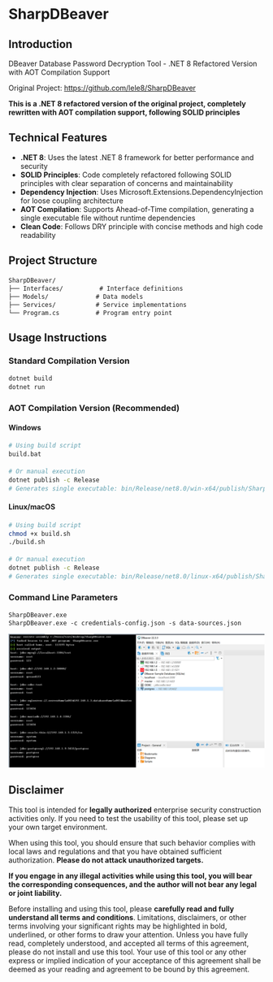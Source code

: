 # SharpDBeaver

## Introduction

DBeaver Database Password Decryption Tool - .NET 8 Refactored Version with AOT Compilation Support

Original Project: https://github.com/lele8/SharpDBeaver

**This is a .NET 8 refactored version of the original project, completely rewritten with AOT compilation support, following SOLID principles**

## Technical Features

- **.NET 8**: Uses the latest .NET 8 framework for better performance and security
- **SOLID Principles**: Code completely refactored following SOLID principles with clear separation of concerns and maintainability
- **Dependency Injection**: Uses Microsoft.Extensions.DependencyInjection for loose coupling architecture
- **AOT Compilation**: Supports Ahead-of-Time compilation, generating a single executable file without runtime dependencies
- **Clean Code**: Follows DRY principle with concise methods and high code readability

## Project Structure

```
SharpDBeaver/
├── Interfaces/          # Interface definitions
├── Models/             # Data models
├── Services/           # Service implementations
└── Program.cs          # Program entry point
```

## Usage Instructions

### Standard Compilation Version
```bash
dotnet build
dotnet run
```

### AOT Compilation Version (Recommended)

#### Windows
```bash
# Using build script
build.bat

# Or manual execution
dotnet publish -c Release
# Generates single executable: bin/Release/net8.0/win-x64/publish/SharpDBeaver.exe
```

#### Linux/macOS
```bash
# Using build script
chmod +x build.sh
./build.sh

# Or manual execution
dotnet publish -c Release
# Generates single executable: bin/Release/net8.0/linux-x64/publish/SharpDBeaver
```

### Command Line Parameters
```
SharpDBeaver.exe
SharpDBeaver.exe -c credentials-config.json -s data-sources.json
```

![](./img/test.png)

## Disclaimer

This tool is intended for **legally authorized** enterprise security construction activities only. If you need to test the usability of this tool, please set up your own target environment.

When using this tool, you should ensure that such behavior complies with local laws and regulations and that you have obtained sufficient authorization. **Please do not attack unauthorized targets.**

**If you engage in any illegal activities while using this tool, you will bear the corresponding consequences, and the author will not bear any legal or joint liability.**

Before installing and using this tool, please **carefully read and fully understand all terms and conditions**. Limitations, disclaimers, or other terms involving your significant rights may be highlighted in bold, underlined, or other forms to draw your attention. Unless you have fully read, completely understood, and accepted all terms of this agreement, please do not install and use this tool. Your use of this tool or any other express or implied indication of your acceptance of this agreement shall be deemed as your reading and agreement to be bound by this agreement. 
